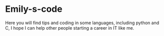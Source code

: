 # Emily-s-code

Here you will find tips and coding in some languages, including python and C, I hope I can help other people starting a career in IT like me.
